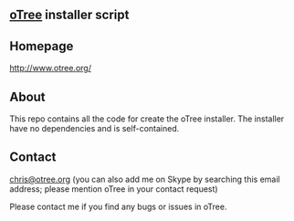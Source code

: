 
## [oTree](http://demo.otree.org/) installer script


## Homepage
http://www.otree.org/

## About

This repo contains all the code for create the oTree installer. The installer
have no dependencies and is self-contained.

## Contact
chris@otree.org (you can also add me on Skype by searching this email address;
please mention oTree in your contact request)

Please contact me if you find any bugs or issues in oTree.
